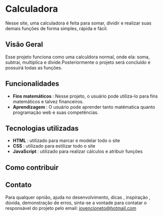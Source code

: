 # Calculadora
Nesse site, uma calculadora é feita para somar, dividir e realizar suas demais funções de forma simples, rápida e fácil.
## Visão Geral
Esse projeto funciona como uma calculdora normal, onde ela: soma, subtrai, multiplica e divide.Posteriormente o projeto será concluído e possuirá todas as funções.
## Funcionalidades
- <strong> Fins matemáticos </strong>: Nesse projeto, o usuário pode utiliza-lo para fins matemáticos e talvez financeiros.
- <strong> Aprendizagem </strong>: O usuário pode aprender tanto matématica quanto programação web e suas competências.
## Tecnologias utilizadas
- <strong> HTML </strong>: utilizado para marcar e modelar todo o site
- <strong> CSS </strong>: utilizado para estilizar todo o site
- <strong> JavaScript </strong>: utilizado para realizar cálculos e atribuir funções
## Como contribuir

## Contato
Para qualquer opnião, ajuda no desenvolvimento, dicas , inspiração , dúvida, demonstração de erros, sinta-se a vontade para contatar o responsável do projeto pelo email: jovencioneto@hotmail.com
